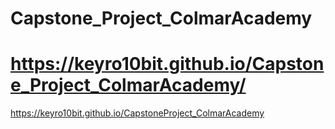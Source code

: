 # Capstone_Project_ColmarAcademy
# https://keyro10bit.github.io/Capstone_Project_ColmarAcademy/
https://keyro10bit.github.io/CapstoneProject_ColmarAcademy

